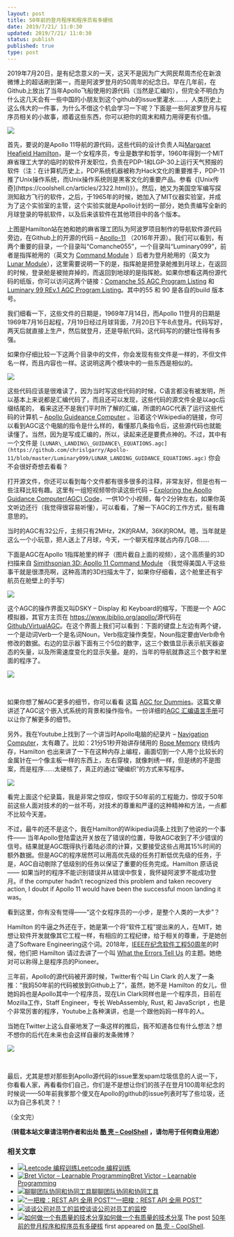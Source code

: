 ```yaml
---
layout: post
title: 50年前的登月程序和程序员有多硬核
date: 2019/7/21/ 11:0:30
updated: 2019/7/21/ 11:0:30
status: publish
published: true
type: post
---
```


2019年7月20日，是有纪念意义的一天，这天不是因为广大网民帮周杰伦在新浪微博上的超话刷到第一，而是阿波罗登月的50周年的纪念日。早在几年前，在Github上放出了当年Apollo飞船使用的源代码（当然是汇编的），但完全不明白为什么这几天会有一些中国的小朋友到这个github的issue里灌水……，人类历史上这么伟大的一件事，为什么不借这个机会学习一下呢？下面是一些阿波罗登月与程序员相关的小故事，顺着这些东西，你可以把你的周末和精力用得更有价值。


![](https://coolshell.cn/wp-content/uploads/2019/07/1920px-Margaret_Hamilton_-_restoration-e1563697198766.jpg)


首先，要说的是Apollo 11导航的源代码，这些代码的设计负责人叫[Margaret Heafield Hamilton](https://en.wikipedia.org/wiki/Margaret_Hamilton_(software_engineer))，是一个女程序员，专业是数学和哲学，1960年得到一个MIT麻省理工大学的临时的软件开发职位，负责在PDP-1和LGP-30上运行天气预报的软件（注：在计算机历史上，PDP系统机器被称为Hack文化的重要推手，PDP-11推了Unix操作系统，而Unix操作系统则是黑客文化的重要产品。参看《[Unix传奇](https://coolshell.cn/articles/2322.html)》）。然后，她又为美国空军编写探测知敌方飞行的软件，之后，于1965年的时候，她加入了MIT仪器实验室，并成为了这个实验室的主管，这个实验实就是Apollo计划的一部分，她负责编写全新的月球登录的导航软件，以及后来该软件在其他项目中的各个版本。



上图是Hamilton站在她和她的麻省理工团队为阿波罗项目制作的导航软件源代码旁边，在Github上的开源的代码 – [Apollo-11](https://github.com/chrislgarry/Apollo-11) （2016年开源）。我们可以看到，有两个重要的目录，一个目录叫“Comanche055”，一个目录叫“Luminary099”，前者是指挥舱用的（英文为 [Command Module](https://en.wikipedia.org/wiki/Apollo_command_and_service_module#Command_Module_(CM)) ）后者为登月舱用的（英文为 [Lunar Module](https://en.wikipedia.org/wiki/Apollo_Lunar_Module)），这里需要说明一下的是，指挥舱是把登录舱推到月球上，在返回的时候，登录舱是被抛弃掉的，而返回到地球的是指挥舱。如果你想看这两份源代码的纸版，你可以访问这两个链接：[Comanche 55 AGC Program Listing](https://archive.org/details/Comanche55J2k60) 和 [Luminary 99 REv.1 AGC Program Listing](https://archive.org/details/Luminary99001J2k60)。其中的55 和 90 是各自的build 版本号。


我们细看一下，这些文件的日期是，1969年7月14日，而Apollo 11登月的日期是1969年7月16日起程，7月19日经过月球背面，7月20日下午8点登月。代码写好，两天后就直接上生产，然后就登月，还是导航代码，这代码写的的健壮性得有多强。


如果你仔细比较一下这两个目录中的文件，你会发现有些文件是一样的，不但文件名一样，而且内容也一样。这说明这两个模块中的一些东西是相似的。


![](https://coolshell.cn/wp-content/uploads/2019/07/source.code_.compare.png)


这些代码应该是很难读了，因为当时写这些代码的时候，C语言都没有被发明，所以基本上来说都是汇编代码了，而且还可以发现，这些代码的源文件全是以agc后缀结尾的， 看来这还不是我们平时所了解的汇编，所谓的AGC代表了运行这些代码的计算机 – [Apollo Guideance Computer](https://en.wikipedia.org/wiki/Apollo_Guidance_Computer) 。沿着这个Wikipedia的链接，你可以看到AGC这个电脑的指令是什么样的，看懂那几条指令后，这些源代码也就能读懂了。当然，因为是写成汇编的，所以，读起来还是要费点神的。不过，其中有一个文件是 `[LUNAR\_LANDING\_GUIDANCE\_EQUATIONS.agc](https://github.com/chrislgarry/Apollo-11/blob/master/Luminary099/LUNAR_LANDING_GUIDANCE_EQUATIONS.agc)` 你会不会很好奇想去看看？


打开源文件，你还可以看到每个文件都有很多很多的注释，非常友好，但是也有一些注释比较有趣。这里有一组短视频带你读这些代码 – [Exploring the Apollo Guidance Computer(AGC) Code](https://www.pluralsight.com/courses/moon-landing-apollo-11)，一供10个小视频，每个2分钟左右，如果你英文听边还行（我觉得很容易听懂），可以看看，了解一下AGC的工作方式，挺有趣意思的。


当时的AGC有32公斤，主频只有2MHz，2K的RAM，36K的ROM。嗯，当年就是这么一个小玩意，把人送上了月球，今天，一个聊天程序就占内存几GB……


下面是AGC在Apollo 1指挥舱里的样子（图片截自上面的视频），这个高质量的3D扫描来自 [Simithsonian 3D: Apollo 11 Command Module](https://www.3d.si.edu/explorer/apollo-11-command-module) （我觉得美国人干这些事干就是很漂亮啊，这种高清的3D扫描太牛了，如果你仔细看，这个舱里还有宇航员在舱壁上的手写）


![](https://coolshell.cn/wp-content/uploads/2019/07/AGC.DSKY_.png)


这个AGC的操作界面又叫DSKY – Display 和 Keyboard的缩写，下图是一个 AGC 模拟器，其官方主页在 <https://www.ibiblio.org/apollo/>源代码在 [Github/VirtualAGC](https://github.com/virtualagc/virtualagc)。在这个界面上我们可以看到：下面的键盘上左边有两个键，一个是动词Verb一个是名词Noun，Verb指定操作类型，Noun指定要由Verb命令修改的数据。右边的显示器下面有三个5位的数字，这三个数值显示表示航天器姿态的矢量，以及所需速度变化的显示矢量。是的，当年的导航就靠这三个数字和里面的程序了。


![](https://coolshell.cn/wp-content/uploads/2019/07/DSKY.png)


 


如果你想了解AGC更多的细节，你可以看看 这篇 [AGC for Dummies](http://www.ibiblio.org/apollo/ForDummies.html)。这篇文章讲述了AGC这个嵌入式系统的背景和操作指令。一份详细的[AGC 汇编语言手册](http://www.ibiblio.org/apollo/assembly_language_manual.html)可以让你了解更多的细节。


另外，我在Youtube上找到了一个讲当时Apollo电脑的纪录片 – [Navigation Computer](https://www.youtube.com/watch?v=9YA7X5we8ng)，太有趣了。比如：21分51秒开始讲存储用的 [Rope Memory](https://en.wikipedia.org/wiki/Core_rope_memory) 绕线内存，Hamilton 也出来讲了一下在这种内存上编程，画面切到一个人用个比较长的金属针在一个像主板一样的东西上，左右穿梭，就像刺绣一样，但是绣的不是图案，而是程序……太硬核了，真正的通过“硬编织”的方式来写程序。


[![](https://coolshell.cn/wp-content/uploads/2019/07/rope.memory.png)](https://www.youtube.com/watch?v=9YA7X5we8ng)


看完上面这个纪录篇，我是非常之惊叹，惊叹于50年前的工程能力，惊叹于50年前这些人面对技术的的一丝不苟，对技术的尊重和严谨的这种精神和方法，一点都不比较今天差。


不过，最牛的还不是这个，我在Hamilton的Wikipedia词条上找到了他说的一个事件—— 当年Apollo登陆雷达开关放在了错误的位置，导致AGC收到了不少错误的信号。结果就是AGC既得执行着陆必须的计算，又要接受这些占用其15%时间的额外数据。但是AGC的程序居然可以用高优先级的任务打断低优先级的任务，于是，AGC自动剔除了低级别的任务以保证了重要的任务完成。Hamilton 原话说—— 如果当时的程序不能识别错误并从错误中恢复，我怀疑阿波罗不能成功登月。if the computer hadn’t recognized this problem and taken recovery action, I doubt if Apollo 11 would have been the successful moon landing it was。


看到这里，你有没有觉得——“这个女程序员的一小步，是整个人类的一大步”？


Hamilton 的牛逼之外还在于，她是第一个将“软件工程”提出来的人，在MIT，她想让软件开发就像其它工程一样，有相应的工程纪律，给于相关的尊重，于是她创造了Software Engineering这个词。2018年，[IEEE在纪念软件工程50周年](https://www.computer.org/csdl/magazine/so/2018/05)的时候，他们把 Hamilton 请过去讲了一个叫 [What the Errors Tell Us](https://ieeexplore.ieee.org/document/8409915) 的主题。她绝对可以称得上是程序员的Pioneer。


三年前，Apollo的源代码被开源时候，Twitter有个叫 Lin Clark 的人发了一条推：“我妈50年前的代码被放到Github上了”，虽然，她不是 Hamilton 的女儿，但她妈妈也是Apollo其中一个程序员，现在Lin Clark同样也是一个程序员，目前在 Mozilla工作，Staff Engineer，专长 WebAssembly, Rust, 和 JavaScript ，也是个非常厉害的程序，Youtube上各种演讲，也是一个跟他妈妈一样牛的人。


当她在Twitter上这么自豪地发了一条这样的推后，我不知道各位有什么想法？想不想你的后代在未来也会这样自豪的发条微博？  

![](https://coolshell.cn/wp-content/uploads/2019/07/Lin-Clark-e1563706128853.jpg)


 


最后，尤其是想对那些到Apollo源代码的issue里发spam垃圾信息的人说一下，你看看人家，再看看你们自己，你们是不是想让你们的孩子在登月100周年纪念的时候说——50年前我爹那个傻叉在Apollo的github的issue列表时写了些垃圾，还以为自己多机灵？！


（全文完）



**（转载本站文章请注明作者和出处 [酷 壳 – CoolShell](https://coolshell.cn/) ，请勿用于任何商业用途）**



### 相关文章

* [![Leetcode 编程训练](https://coolshell.cn/wp-content/plugins/wordpress-23-related-posts-plugin/static/thumbs/29.jpg)](https://coolshell.cn/articles/12052.html)[Leetcode 编程训练](https://coolshell.cn/articles/12052.html)
* [![Bret Victor – Learnable Programming](https://coolshell.cn/wp-content/uploads/2012/10/Learnable_Programming-150x150.jpg)](https://coolshell.cn/articles/8387.html)[Bret Victor – Learnable Programming](https://coolshell.cn/articles/8387.html)
* [![聊聊团队协同和协同工具](https://coolshell.cn/wp-content/uploads/2022/10/communication-150x150.png)](https://coolshell.cn/articles/22298.html)[聊聊团队协同和协同工具](https://coolshell.cn/articles/22298.html)
* [![“一把梭：REST API 全用 POST”](https://coolshell.cn/wp-content/uploads/2022/02/http_method-150x150.png)](https://coolshell.cn/articles/22173.html)[“一把梭：REST API 全用 POST”](https://coolshell.cn/articles/22173.html)
* [![谈谈公司对员工的监控](https://coolshell.cn/wp-content/uploads/2022/02/monitoring-150x150.jpeg)](https://coolshell.cn/articles/22157.html)[谈谈公司对员工的监控](https://coolshell.cn/articles/22157.html)
* [![如何做一个有质量的技术分享](https://coolshell.cn/wp-content/uploads/2021/07/knowledge_sharing-300x169-1-150x150.jpeg)](https://coolshell.cn/articles/21589.html)[如何做一个有质量的技术分享](https://coolshell.cn/articles/21589.html)
The post [50年前的登月程序和程序员有多硬核](https://coolshell.cn/articles/19612.html) first appeared on [酷 壳 - CoolShell](https://coolshell.cn).